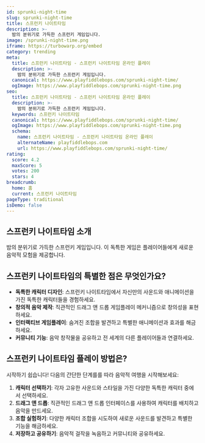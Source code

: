 ```yaml
---
id: sprunki-night-time
slug: sprunki-night-time
title: 스프런키 나이트타임
description: >-
  밤의 분위기로 가득한 스프런키 게임입니다.
image: /sprunki-night-time.png
iframe: https://turbowarp.org/embed
category: trending
meta:
  title: 스프런키 나이트타임 - 스프런키 나이트타임 온라인 플레이
  description: >-
    밤의 분위기로 가득한 스프런키 게임입니다.
  canonical: https://www.playfiddlebops.com/sprunki-night-time/
  ogImage: https://www.playfiddlebops.com/sprunki-night-time.png
seo:
  title: 스프런키 나이트타임 - 스프런키 나이트타임 온라인 플레이
  description: >-
    밤의 분위기로 가득한 스프런키 게임입니다.
  keywords: 스프런키 나이트타임
  canonical: https://www.playfiddlebops.com/sprunki-night-time/
  ogImage: https://www.playfiddlebops.com/sprunki-night-time.png
  schema:
    name: 스프런키 나이트타임 - 스프런키 나이트타임 온라인 플레이
    alternateName: playfiddlebops.com
    url: https://www.playfiddlebops.com/sprunki-night-time/
rating:
  score: 4.2
  maxScore: 5
  votes: 200
  stars: 4
breadcrumb:
  home: 홈
  current: 스프런키 나이트타임
pageType: traditional
isDemo: false
---
```


## 스프런키 나이트타임 소개

밤의 분위기로 가득한 스프런키 게임입니다. 이 독특한 게임은 플레이어들에게 새로운 음악적 모험을 제공합니다.

## 스프런키 나이트타임의 특별한 점은 무엇인가요?

- **독특한 캐릭터 디자인**: 스프런키 나이트타임에서 자신만의 사운드와 애니메이션을 가진 독특한 캐릭터들을 경험하세요.
- **창의적 음악 제작**: 직관적인 드래그 앤 드롭 게임플레이 메커니즘으로 창의성을 표현하세요.
- **인터랙티브 게임플레이**: 숨겨진 조합을 발견하고 특별한 애니메이션과 효과를 해금하세요.
- **커뮤니티 기능**: 음악 창작물을 공유하고 전 세계의 다른 플레이어들과 연결하세요.

## 스프런키 나이트타임 플레이 방법은?

시작하기 쉽습니다\! 다음의 간단한 단계를를 따라 음악적 여행을 시작해보세요:

1. **캐릭터 선택하기**: 각자 고유한 사운드와 스타일을 가진 다양한 독특한 캐릭터 중에서 선택하세요.
1. **드래그 앤 드롭**: 직관적인 드래그 앤 드롭 인터페이스를 사용하여 캐릭터를 배치하고 음악을 만드세요.
1. **조합 실험하기**: 다양한 캐릭터 조합을 시도하여 새로운 사운드를 발견하고 특별한 기능을 해금하세요.
1. **저장하고 공유하기**: 음악적 걸작을 녹음하고 커뮤니티와 공유하세요.
